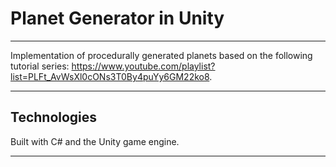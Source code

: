 # Planet Generator in Unity

---

Implementation of procedurally generated planets based on the following tutorial series: https://www.youtube.com/playlist?list=PLFt_AvWsXl0cONs3T0By4puYy6GM22ko8.

---

## Technologies

Built with C# and the Unity game engine.

---
